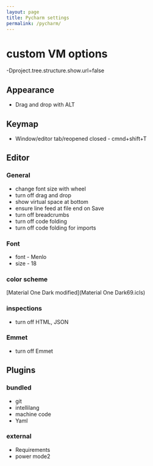 ```yaml
---
layout: page
title: Pycharm settings
permalink: /pycharm/
---
```

# custom VM options
-Dproject.tree.structure.show.url=false

## Appearance
* Drag and drop with ALT

## Keymap
* Window/editor tab/reopened closed - cmnd+shift+T

## Editor
### General
* change font size with wheel
* turn off drag and drop
* show virtual space at bottom
* ensure line feed at file end on Save
* turn off breadcrumbs
* turn off code folding
* turn off code folding for imports

### Font
* font - Menlo
* size - 18

### color scheme
[Material One Dark modified](Material One Dark69.icls)

### inspections
* turn off HTML, JSON

### Emmet
* turn off Emmet

## Plugins
### bundled
* git
* intellilang
* machine code
* Yaml

### external
* Requirements
* power mode2
